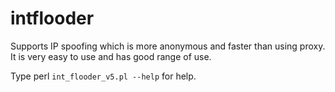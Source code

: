 # intflooder
Supports IP spoofing which is more anonymous and faster than using proxy.
It is very easy to use and has good range of use. 

Type perl `int_flooder_v5.pl --help` for help.
